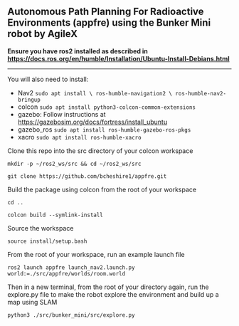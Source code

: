 ## Autonomous Path Planning For Radioactive Environments (appfre) using the Bunker Mini robot by AgileX

**Ensure you have ros2 installed as described in https://docs.ros.org/en/humble/Installation/Ubuntu-Install-Debians.html**

---

You will also need to install: 
- Nav2 `sudo apt install \ ros-humble-navigation2 \ ros-humble-nav2-bringup`
- colcon `sudo apt install python3-colcon-common-extensions`
- gazebo: Follow instructions at https://gazebosim.org/docs/fortress/install_ubuntu
- gazebo_ros `sudo apt install ros-humble-gazebo-ros-pkgs`
- xacro `sudo apt install ros-humble-xacro`  

Clone this repo into the src directory of your colcon workspace
```
mkdir -p ~/ros2_ws/src && cd ~/ros2_ws/src
```
```
git clone https://github.com/bcheshire1/appfre.git
```
Build the package using colcon from the root of your workspace
```
cd ..
```
```
colcon build --symlink-install
```
Source the workspace
```
source install/setup.bash
```
From the root of your workspace, run an example launch file
```
ros2 launch appfre launch_nav2.launch.py world:=./src/appfre/worlds/room.world
```
Then in a new terminal, from the root of your directory again, run the explore.py file to make the robot explore the environment and build up a map using SLAM
```
python3 ./src/bunker_mini/src/explore.py
```
